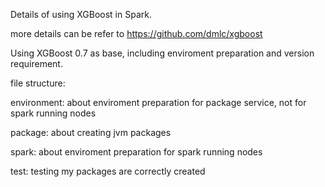 Details of using XGBoost in Spark.

more details can be refer to https://github.com/dmlc/xgboost

Using XGBoost 0.7 as base, including enviroment preparation and version requirement.

file structure:

environment: about enviroment preparation for package service, not for spark running nodes

package: about creating jvm packages

spark: about enviroment preparation for spark running nodes

test: testing my packages are correctly created
